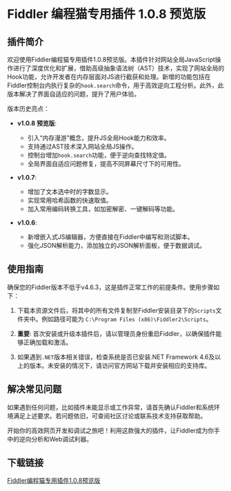 # Fiddler 编程猫专用插件 1.0.8 预览版

## 插件简介

欢迎使用Fiddler编程猫专用插件1.0.8预览版。本插件针对网站全局JavaScript操作进行了深度优化和扩展，借助高级抽象语法树（AST）技术，实现了网站全局的Hook功能，允许开发者在内存层面对JS进行截获和处理。新增的功能包括在Fiddler控制台内执行复杂的`hook.search`命令，用于高效逆向工程分析。此外，此版本解决了界面自适应的问题，提升了用户体验。

版本历史亮点：
- **v1.0.8 预览版**:
  - 引入“内存漫游”概念，提升JS全局Hook能力和效率。
  - 支持通过AST技术深入网站全局JS操作。
  - 控制台增加`hook.search`功能，便于逆向查找特定值。
  - 全局界面自适应问题修复，提高不同屏幕尺寸下的可用性。

- **v1.0.7**:
  - 增加了文本选中时的字数显示。
  - 实现常用哈希函数的快速取值。
  - 加入常用编码转换工具，如加密解密、一键解码等功能。

- **v1.0.6**:
  - 新增嵌入式JS编辑器，方便直接在Fiddler中编写和测试脚本。
  - 强化JSON解析能力，添加独立的JSON解析面板，便于数据调试。

## 使用指南

确保您的Fiddler版本不低于v4.6.3，这是插件正常工作的前提条件。使用步骤如下：

1. 下载本资源文件后，将其中的所有文件复制至Fiddler安装目录下的`Scripts`文件夹中。例如路径可能为 `C:\Program Files (x86)\Fiddler2\Scripts`。
   
2. **重要**: 首次安装或升级本插件后，请以管理员身份重启Fiddler，以确保插件能够正确加载和激活。

3. 如果遇到`.NET`版本相关错误，检查系统是否已安装.NET Framework 4.6及以上的版本。未安装的情况下，请访问官方网站下载并安装相应的支持库。

## 解决常见问题

如果遇到任何问题，比如插件未能显示或工作异常，请首先确认Fiddler和系统环境满足上述要求。若问题依旧，可查阅社区讨论或联系技术支持获取帮助。

开始你的高效网页开发和调试之旅吧！利用这款强大的插件，让Fiddler成为你手中的逆向分析和Web调试利器。

## 下载链接

[Fiddler编程猫专用插件1.0.8预览版](https://pan.quark.cn/s/11b1c7d837e8)